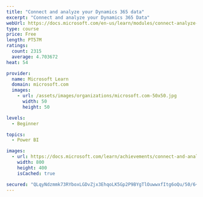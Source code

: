 ```yaml
---
title: "Connect and analyze your Dynamics 365 data​"
excerpt: "Connect and analyze your Dynamics 365 Data​"
webUrl: https://docs.microsoft.com/en-us/learn/modules/connect-analyze-dynamics-365-data/
type: course
price: Free
length: PT57M
ratings:
  count: 2315
  average: 4.703672
heat: 54

provider:
  name: Microsoft Learn
  domain: microsoft.com
  images:
    - url: /assets/images/organizations/microsoft.com-50x50.jpg
      width: 50
      height: 50

levels:
  - Beginner

topics:
  - Power BI

images:
  - url: https://docs.microsoft.com/learn/achievements/connect-and-analyze-your-microsoft-dynamics-365-data-social.png
    width: 800
    height: 400
    isCached: true

secured: "QLqyNdzmmk73RYboxLGDvZjx3EhqoLK5Gp2P9BYgTlOuwwxfItg6oQu/50/6+k3WCA/Vwb2vdmPtGamVyksc0kdDwgzPc1iJVY4QmN4Rhjc43zce1IfIKUO6dFIx/dVhGxyKEk8VSAvbGcTqKlc/kZPBgEJb/QGInkdMCERnX7eXan9i9F+a/JeRVzHdQbaG/K0FwfwWlQRpcXWi0httJKRMX+eYgHO/B9marhmZgj+4B364LWahbkxOK3qD7IWnNFXRtFpbiCPGsFT1S9zPKOaaot4RkPGM8DWnI+w/RDvTEFRWOmWDG2rSbimwj+/MFLOGvSxpUOLAP2fvNfwRH6lvug+aNOBS/jRabC/5Yzn3h4TfqYdRhpNOKQzT3XI2VbkHl7LeeC5ZtDVROPnvxBbRTuJSTnsnUDQPEW1R6r8=;00N2D7ZSjGkuEd3JwhDhEA=="
---
```


